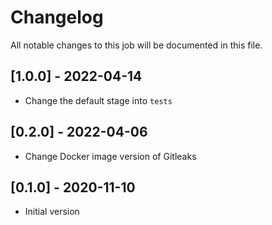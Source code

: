 # Changelog
All notable changes to this job will be documented in this file.

## [1.0.0] - 2022-04-14
* Change the default stage into `tests`

## [0.2.0] - 2022-04-06
* Change Docker image version of Gitleaks 

## [0.1.0] - 2020-11-10
* Initial version